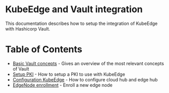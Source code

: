 # KubeEdge and Vault integration

This documentation describes how to setup the integration of KubeEdge with
Hashicorp Vault.

# Table of Contents

* [Basic Vault concepts](./vault-concepts.md) - Gives an overview of the most relevant concepts of Vault
* [Setup PKI](./setup-pki.md) - How to setup a PKI to use with KubeEdge
* [Configuration KubeEdge](./configuration.md) - How to configure cloud hub and edge hub
* [EdgeNode enrollment](./enrollment.md) - Enroll a new edge node


